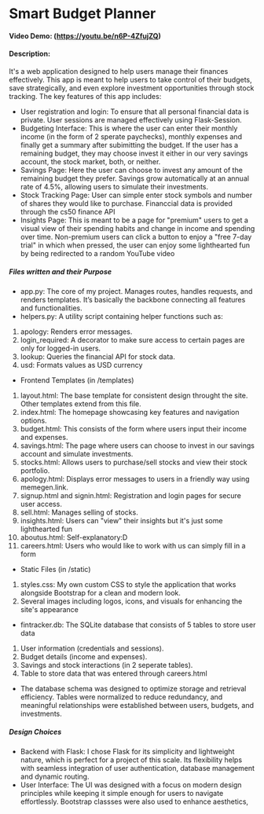 # Smart Budget Planner
#### Video Demo:  (https://youtu.be/n6P-4ZfujZQ)
#### Description:
It's a web application designed to help users manage their finances effectively. This app is meant to help users to take control of their budgets, save strategically, and even explore investment opportunities through stock tracking.
The key features of this app includes:
- User registration and login: To ensure that all personal financial data is private. User sessions are managed effectively using Flask-Session.
- Budgeting Interface: This is where the user can enter their monthly income (in the form of 2 sperate paychecks), monthly expenses and finally get a summary after subimitting the budget. If the user has a remaining budget, they may choose invest it either in our very savings account, the stock market, both, or neither.
- Savings Page: Here the user can choose to invest any amount of the remaining budget they prefer. Savings grow automatically at an annual rate of 4.5%, allowing users to simulate their investments.
- Stock Tracking Page: User can simple enter stock symbols and number of shares they would like to purchase. Financcial data is provided through the cs50 finance API
- Insights Page: This is meant to be a page for "premium" users to get a visual view of their spending habits and change in income and spending over time. Non-premium users can click a button to enjoy a "free 7-day trial" in which when pressed, the user can enjoy some lighthearted fun by being redirected to a random YouTube video
##### Files written and their Purpose
- app.py: The core of my project. Manages routes, handles requests, and renders templates. It’s basically the backbone connecting all features and functionalities.
- helpers.py: A utility script containing helper functions such as:
1. apology: Renders error messages.
2. login_required: A decorator to make sure access to certain pages are only for logged-in users.
3. lookup: Queries the financial API for stock data.
4. usd: Formats values as USD currency
- Frontend Templates (in /templates)
1. layout.html: The base template for consistent design throught the site. Other templates extend from this file.
2. index.html: The homepage showcasing key features and navigation options.
3. budget.html: This consists of the form where users input their income and expenses.
4. savings.html: The page where users can choose to invest in our savings account and simulate investments.
5. stocks.html: Allows users to purchase/sell stocks and view their stock portfolio.
6. apology.html: Displays error messages to users in a friendly way using memegen.link.
7. signup.html and signin.html: Registration and login pages for secure user access.
8. sell.html: Manages selling of stocks.
9. insights.html: Users can "view" their insights but it's just some lighthearted fun
10. aboutus.html: Self-explanatory:D
11. careers.html: Users who would like to work with us can simply fill in a form
- Static Files (in /static)
1. styles.css: My own custom CSS to style the application that works alongside Bootstrap for a clean and modern look.
2. Several images including logos, icons, and visuals for enhancing the site's appearance
- fintracker.db: The SQLite database that consists of 5 tables to store user data
1. User information (credentials and sessions).
2. Budget details (income and expenses).
3. Savings and stock interactions (in 2 seperate tables).
4. Table to store data that was entered through careers.html
- The database schema was designed to optimize storage and retrieval efficiency. Tables were normalized to reduce redundancy, and meaningful relationships were established between users, budgets, and investments.
##### Design Choices
- Backend with Flask: I chose Flask for its simplicity and lightweight nature, which is perfect for a project of this scale. Its flexibility helps with seamless integration of user authentication, database management and dynamic routing.
- User Interface: The UI was designed with a focus on modern design principles while keeping it simple enough for users to navigate effortlessly. Bootstrap classses were also used to enhance aesthetics,
